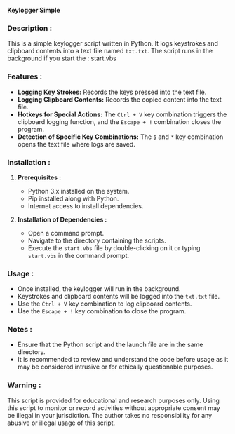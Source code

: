 **Keylogger Simple**

### Description :
This is a simple keylogger script written in Python. It logs keystrokes and clipboard contents into a text file named `txt.txt`. The script runs in the background if you start the : start.vbs

### Features :

- **Logging Key Strokes:** Records the keys pressed into the text file.
- **Logging Clipboard Contents:** Records the copied content into the text file.
- **Hotkeys for Special Actions:** The `Ctrl + V` key combination triggers the clipboard logging function, and the `Escape + !` combination closes the program.
- **Detection of Specific Key Combinations:** The `$` and `*` key combination opens the text file where logs are saved.

### Installation :

1. **Prerequisites :**
   - Python 3.x installed on the system.
   - Pip installed along with Python.
   - Internet access to install dependencies.

2. **Installation of Dependencies :**
   - Open a command prompt.
   - Navigate to the directory containing the scripts.
   - Execute the `start.vbs` file by double-clicking on it or typing `start.vbs` in the command prompt.

### Usage :

- Once installed, the keylogger will run in the background.
- Keystrokes and clipboard contents will be logged into the `txt.txt` file.
- Use the `Ctrl + V` key combination to log clipboard contents.
- Use the `Escape + !` key combination to close the program.

### Notes :

- Ensure that the Python script and the launch file are in the same directory.
- It is recommended to review and understand the code before usage as it may be considered intrusive or for ethically questionable purposes.

### Warning :

This script is provided for educational and research purposes only. Using this script to monitor or record activities without appropriate consent may be illegal in your jurisdiction. The author takes no responsibility for any abusive or illegal usage of this script.
